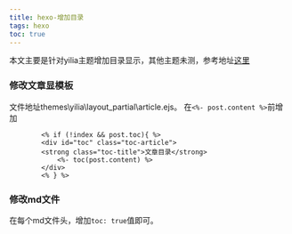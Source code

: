 ```yaml
---
title: hexo-增加目录
tags: hexo
toc: true
---
```


本文主要是针对yilia主题增加目录显示，其他主题未测，参考地址[这里](http://www.jianshu.com/p/ac853e1afedb)

### 修改文章显模板
文件地址themes\yilia\layout\_partial\article.ejs。
在`<%- post.content %>`前增加
```
		<% if (!index && post.toc){ %>
		<div id="toc" class="toc-article">
		<strong class="toc-title">文章目录</strong>
			<%- toc(post.content) %>
		</div>
		<% } %>
```
### 修改md文件
在每个md文件头，增加`toc: true`值即可。
